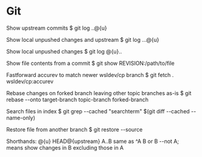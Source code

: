# Git

Show upstream commits
  $ git log ..@{u}

Show local unpushed changes and upstream
  $ git log ...@{u}

Show local unpushed changes
  $ git log @{u}..

Show file contents from a commit
  $ git show REVISION:/path/to/file

Fastforward accurev to match newer wsldev/cp branch
  $ git fetch . wsldev/cp:accurev

Rebase changes on forked branch leaving other topic branches as-is
  $ git rebase --onto target-branch topic-branch forked-branch

Search files in index
  $ git grep --cached "searchterm" $(git diff --cached --name-only)

Restore file from another branch
  $ git restore --source <branch> <file>

Shorthands:
  @{u} HEAD@{upstream}
  A..B same as ^A B or B --not A; means show changes in B excluding those in A

